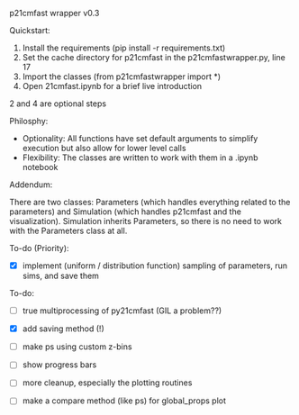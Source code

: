 p21cmfast wrapper v0.3

Quickstart:
1) Install the requirements (pip install -r requirements.txt)
2) Set the cache directory for p21cmfast in the p21cmfastwrapper.py, line 17
3) Import the classes (from p21cmfastwrapper import *)
4) Open 21cmfast.ipynb for a brief live introduction

2 and 4 are optional steps

Philosphy:
- Optionality: All functions have set default arguments to simplify execution but also allow for
lower level calls
- Flexibility: The classes are written to work with them in a .ipynb notebook

Addendum:

There are two classes: Parameters (which handles everything related to the parameters) and Simulation (which handles p21cmfast and the visualization).
Simulation inherits Parameters, so there is no need to work with the Parameters class at all.

To-do (Priority):
- [x] implement (uniform / distribution function) sampling of parameters, run sims, and save them

To-do:
- [ ] true multiprocessing of py21cmfast (GIL a problem??)
- [x] add saving method (!)
- [ ] make ps using custom z-bins
- [ ] show progress bars
- [ ] more cleanup, especially the plotting routines
- [ ] make a compare method (like ps) for global_props plot 

